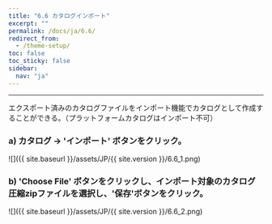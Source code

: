 ```yaml
---
title: "6.6 カタログインポート"
excerpt: ""
permalink: /docs/ja/6.6/
redirect_from:
  - /theme-setup/
toc: false
toc_sticky: false
sidebar:
  nav: "ja"
---
```


---
エクスポート済みのカタログファイルをインポート機能でカタログとして作成することができる。（プラットフォームカタログはインポート不可）

### a\) カタログ → 'インポート' ボタンをクリック。
![]({{ site.baseurl }}/assets/JP/{{ site.version }}/6.6_1.png)

### b\) 'Choose File' ボタンをクリックし、インポート対象のカタログ圧縮zipファイルを選択し、'保存'ボタンをクリック。
![]({{ site.baseurl }}/assets/JP/{{ site.version }}/6.6_2.png)
